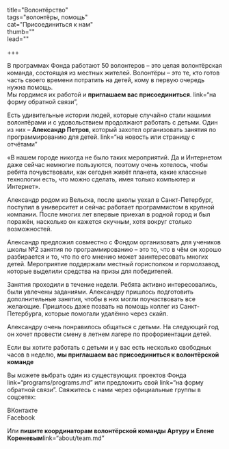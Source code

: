 
title="Волонтёрство"    
tags="волонтёры, помощь"     
cat="Присоединиться к нам"    
thumb=""     
lead=""     

+++

В программах Фонда работают 50 волонтеров – это целая волонтёрская команда, состоящая из местных жителей. Волонтёры – это те, кто готов часть своего времени потратить на детей, кому в первую очередь нужна помощь.      
Мы гордимся их работой и <b>приглашаем вас присоединиться</b>. link=“на форму обратной связи”,

Есть удивительные истории людей, которые случайно стали нашими волонтёрами и с удовольствием продолжают работать с детьми. Один из них – **Александр Петров**, который захотел организовать занятия по программированию для детей. link=“на новость или страницу с отчётами”

«В нашем городе никогда не было таких мероприятий. Да и Интернетом даже сейчас немногие пользуются, поэтому очень хотелось, чтобы ребята почувствовали, как сегодня живёт планета, какие классные технологии есть, что можно сделать, имея только компьютер и Интернет». 

Александр родом из Вельска, после школы уехал в Санкт-Петербург, поступил в университет и сейчас работает программистом в крупной компании. После многих лет впервые приехал в родной город и был поражён, насколько он кажется скучным, хотя вокруг столько возможностей. 

Александр предложил совместно с Фондом организовать для учеников школы №2 занятия по программированию – это то, что в чём он хорошо разбирается и то, что по его мнению может заинтересовать многих детей. Мероприятие поддержали местный горисполком и гормолзавод, которые выделили средства на призы для победителей. 

Занятия проходили в течение недели. Ребята активно интересовались, были увлечены заданиями. Александру пришлось подготовить дополнительные занятия, чтобы в них могли поучаствовать все желающие. Пришлось даже позвать на помощь коллег из Санкт-Петербурга, которые помогали удалённо через скайп. 

Александру очень понравилось общаться с детьми. На следующий год он хочет провести смену в летнем лагере по профориентации детей. 

Если вы хотите работать с детьми и у вас есть несколько свободных часов в неделю, **мы приглашаем вас присоединиться к волонтёрской команде**     

Вы можете выбрать один из существующих проектов Фонда link=“programs/programs.md” или предложить свой link=“на форму обратной связи”. 
Свяжитесь с нами через официальные группы в соцсетях: 

ВКонтакте     
Facebook     

Или **пишите координаторам волонтёрской команды Артуру и Елене Кореневым**link=“about/team.md”

